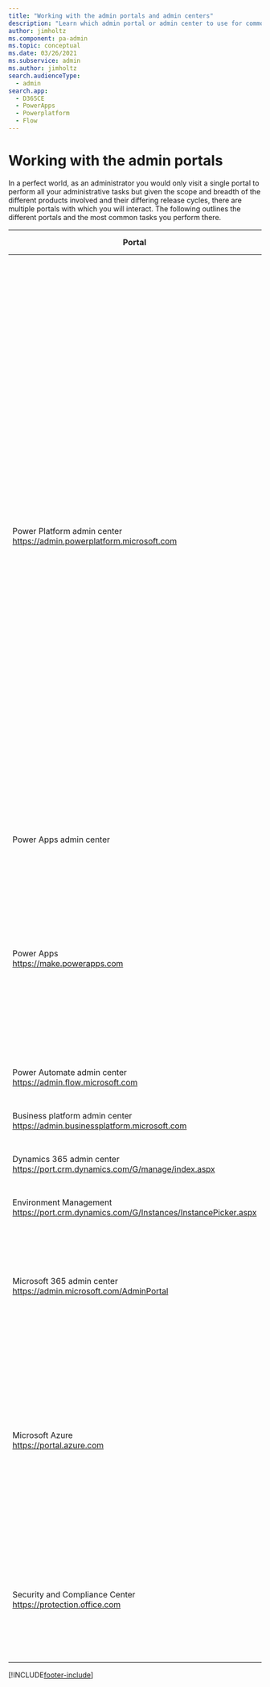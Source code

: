 ```yaml
---
title: "Working with the admin portals and admin centers"
description: "Learn which admin portal or admin center to use for common administrative tasks. Many of these tasks can now be performed in the Microsoft Power Platform admin center."
author: jimholtz
ms.component: pa-admin
ms.topic: conceptual
ms.date: 03/26/2021
ms.subservice: admin
ms.author: jimholtz
search.audienceType: 
  - admin
search.app:
  - D365CE
  - PowerApps
  - Powerplatform
  - Flow
---
```

# Working with the admin portals

In a perfect world, as an administrator you would only visit a single portal to perform all your administrative tasks but given the scope and breadth of the different products involved and their differing release cycles, there are multiple portals with which you will interact. The following outlines the different portals and the most common tasks you perform there.

|Portal  |Common Tasks  |
|---------|---------|
|Power Platform admin center <br/>https://admin.powerplatform.microsoft.com     |The new unified administrative portal for Microsoft Power Platform admins. Currently this portal can be used for environment management, to submit Dynamics 365 and Microsoft Power Automate focused support tickets, and to view Power Apps and Power Automate admin analytics. The following admin experiences have now migrated and been replaced by the [Power Platform admin center](https://admin.powerplatform.microsoft.com/): <br/><ol><li>Power Apps Admin Portal</li> <li>Power Automate Admin Portal</li><li>Business platform admin center</li> <li>Dynamics 365 admin center</li> </ol>   | 
|Power Apps admin center   | You now use the [Power Platform admin center](https://admin.powerplatform.microsoft.com/).         |
|Power Apps <br/>https://make.powerapps.com     |This portal is focused on building Power Apps but can also view and manage Dataverse components, manage connectors and gateways. You can also see application statistics from details on apps here.         |
|Power Automate admin center<br/>https://admin.flow.microsoft.com     | You now use the [Power Platform admin center](https://admin.powerplatform.microsoft.com/).       |
|Business platform admin center <br/>https://admin.businessplatform.microsoft.com     | You now use the [Power Platform admin center](https://admin.powerplatform.microsoft.com/).        |
|Dynamics 365 admin center<br/>https://port.crm.dynamics.com/G/manage/index.aspx     | You now use the [Power Platform admin center](https://admin.powerplatform.microsoft.com/).           |
|Environment Management <br/>https://port.crm.dynamics.com/G/Instances/InstancePicker.aspx     | You now use the [Power Platform admin center](https://admin.powerplatform.microsoft.com/).       |
|Microsoft 365 admin center <br/>https://admin.microsoft.com/AdminPortal     |Here you will manage users and their license assignment as well as you can launch into many of the individual admin centers from here.         |
|Microsoft Azure<br/>https://portal.azure.com     |Advanced Azure AD management tasks like conditional access is managed here. Also if you support any developer application registration it is also done here. This is also where you start setup of your on-premises gateways.         |
|Security and Compliance Center<br/>https://protection.office.com     |In addition to the general compliance tasks, administrators can come here to search the Audit log to see Power Automate audit events         |



[!INCLUDE[footer-include](../includes/footer-banner.md)]
